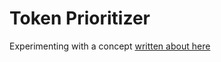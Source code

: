 # Token Prioritizer

Experimenting with a concept [written about here](https://roamresearch.com/#/app/capabul/page/5oxgola9b)
